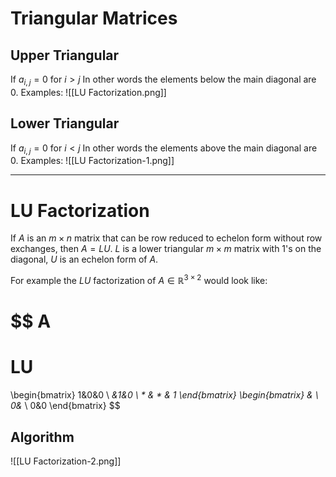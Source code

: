 # Triangular Matrices
## Upper Triangular
If $a_{i,j} = 0$ for $i>j$ 
In other words the elements below the main diagonal are 0.
Examples:
![[LU Factorization.png]]

## Lower Triangular
If $a_{i,j} = 0$ for $i<j$ 
In other words the elements above the main diagonal are 0.
Examples:
![[LU Factorization-1.png]]
***
# LU Factorization
If $A$ is an $m \times n$ matrix that can be row reduced to echelon form without row exchanges, then $A = LU$. $L$ is a lower triangular $m \times m$ matrix with 1's on the diagonal, $U$ is an echelon form of $A$.

For example the $LU$ factorization of $A \in \mathbb{R}^{3\times 2}$  would look like:

$$
A
=
LU
=
\begin{bmatrix}
1&0&0 \\ *&1&0 \\ * & * & 1
\end{bmatrix}
\begin{bmatrix}
*&* \\ 0&* \\ 0&0 
\end{bmatrix}
$$
## Algorithm
![[LU Factorization-2.png]]

